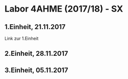 # Labor 4AHME (2017/18) - SX
## 1.Einheit, 21.11.2017   
Link zur 1.Einheit  
## 2.Einheit, 28.11.2017  
  
## 3.Einheit, 05.11.2017   
